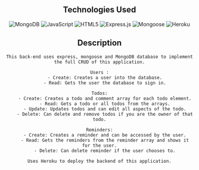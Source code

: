 <div id="assets" align="center">

## Technologies Used
![MongoDB](https://img.shields.io/badge/-MongoDB-2b244f?style=flat&logo=mongodb)
![JavaScript](https://img.shields.io/badge/javascript-9691b5?logo=javascript&logoColor=2b244f)
![HTML5](https://img.shields.io/badge/-HTML5-2b244f?style=flat&logo=html5)
![Express.js](https://img.shields.io/badge/-Express.js-2b244f?style=flat&logo=express)
![Mongoose](https://img.shields.io/badge/-Mongoose-2b244f?style=flat&logo=mongoose)
![Heroku](https://img.shields.io/badge/-Heroku-2b244f?style=flat&logo=heroku)

## Description
    This back-end uses express, mongoose and MongoDB database to implement the full CRUD of this application.

    Users :
        - Create: Creates a user into the database.
        - Read: Gets the user the database to sign in.
 
    Todos:
        - Create: Creates a todo and comment array for each todo element.
        - Read: Gets a todo or all todos from the arrays.
        - Update: Updates todos and can edit all aspects of the todo.
        - Delete: Can delete and remove todos if you are the owner of that todo.

    Reminders:
        - Create: Creates a reminder and can be accessed by the user.
        - Read: Gets the reminders from the reminder array and shows it for the user.
        - Delete: Can delete reminder if the user chooses to.

    Uses Heroku to deploy the backend of this application.
</div>